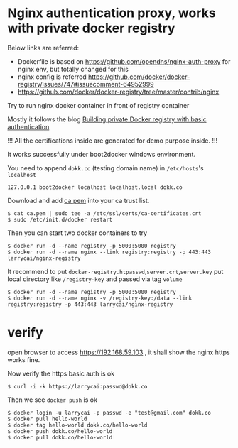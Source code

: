 # Nginx authentication proxy, works with private docker registry #

Below links are referred:

* Dockerfile is based on https://github.com/opendns/nginx-auth-proxy for nginx env, but totally changed for this
* nginx config is referred https://github.com/docker/docker-registry/issues/747#issuecomment-64952999 
* https://github.com/docker/docker-registry/tree/master/contrib/nginx

Try to run nginx docker container in front of registry container

Mostly it follows the blog [Building private Docker registry with basic authentication](
https://medium.com/@deeeet/building-private-docker-registry-with-basic-authentication-with-self-signed-certificate-using-it-e6329085e612)

!!! All the certifications inside are generated for demo purpose inside. !!!

It works successfully under boot2docker windows environment.

You need to append `dokk.co` (testing domain name) in  `/etc/hosts`'s `localhost`

    127.0.0.1 boot2docker localhost localhost.local dokk.co
	
Download and add [ca.pem](https://github.com/larrycai/nginx-auth-proxy/blob/master/) into your ca trust list.

    $ cat ca.pem | sudo tee -a /etc/ssl/certs/ca-certificates.crt
    $ sudo /etc/init.d/docker restart

Then you can start two docker containers to try
	
    $ docker run -d --name registry -p 5000:5000 registry
	$ docker run -d --name nginx --link registry:registry -p 443:443 larrycai/nginx-registry
	
It recommend to put `docker-registry.htpasswd`,`server.crt`,`server.key` put local directory like `/registry-key` and passed via tag `volume`

    $ docker run -d --name registry -p 5000:5000 registry
	$ docker run -d --name nginx -v /registry-key:/data --link registry:registry -p 443:443 larrycai/nginx-registry	
	
# verify #

open browser to access https://192.168.59.103 , it shall show the nginx https works fine.

Now verify the https basic auth is ok

	$ curl -i -k https://larrycai:passwd@dokk.co
	
Then we see `docker push` is ok

    $ docker login -u larrycai -p passwd -e "test@gmail.com" dokk.co
	$ docker pull hello-world
	$ docker tag hello-world dokk.co/hello-world
	$ docker push dokk.co/hello-world
	$ docker pull dokk.co/hello-world



